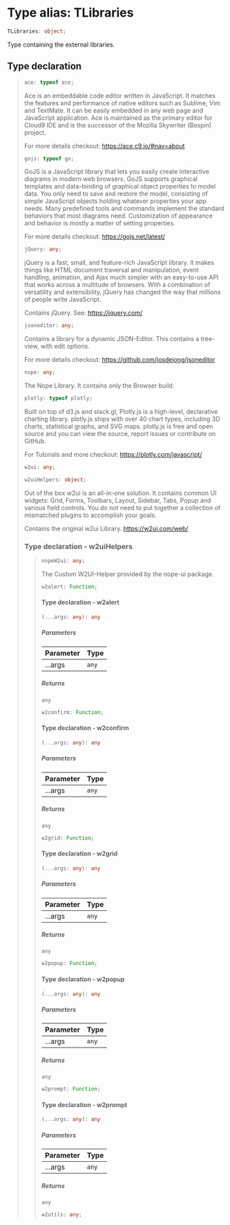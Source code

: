 # Type alias: TLibraries

```ts
TLibraries: object;
```

Type containing the external libraries.

## Type declaration

> ```ts
> ace: typeof ace;
> ```
>
> Ace is an embeddable code editor written in JavaScript. It matches the features and performance of native editors such as Sublime, Vim and TextMate.
> It can be easily embedded in any web page and JavaScript application. Ace is maintained as the primary editor for Cloud9 IDE and is the successor of
> the Mozilla Skywriter (Bespin) project.
>
> For more details checkout: https://ace.c9.io/#nav=about
>
> ```ts
> gojs: typeof go;
> ```
>
> GoJS is a JavaScript library that lets you easily create interactive diagrams in modern web browsers. GoJS supports graphical templates and data-binding
> of graphical object properties to model data. You only need to save and restore the model, consisting of simple JavaScript objects holding whatever properties
> your app needs. Many predefined tools and commands implement the standard behaviors that most diagrams need. Customization of appearance and behavior is
> mostly a matter of setting properties.
>
> For more details checkout: https://gojs.net/latest/
>
> ```ts
> jQuery: any;
> ```
>
> jQuery is a fast, small, and feature-rich JavaScript library. It makes things like HTML document traversal and manipulation, event handling,
> animation, and Ajax much simpler with an easy-to-use API that works across a multitude of browsers. With a combination of versatility and extensibility,
> jQuery has changed the way that millions of people write JavaScript.
>
> Contains jQuery. See: https://jquery.com/
>
> ```ts
> jsoneditor: any;
> ```
>
> Contains a library for a dynamic JSON-Editor. This contains a tree-view, with edit options.
>
> For more details checkout: https://github.com/josdejong/jsoneditor
>
> ```ts
> nope: any;
> ```
>
> The Nope Library. It contains only the Browser build.
>
> ```ts
> plotly: typeof plotly;
> ```
>
> Built on top of d3.js and stack.gl, Plotly.js is a high-level, declarative charting library. plotly.js ships with over 40 chart types, including 3D charts,
> statistical graphs, and SVG maps. plotly.js is free and open source and you can view the source, report issues or contribute on GitHub.
>
> For Tutorials and more checkout: https://plotly.com/javascript/
>
> ```ts
> w2ui: any;
> ```
>
> ```ts
> w2uiHelpers: object;
> ```
>
> Out of the box w2ui is an all-in-one solution. It contains common UI widgets: Grid, Forms, Toolbars, Layout, Sidebar, Tabs, Popup and various field controls.
> You do not need to put together a collection of mismatched plugins to accomplish your goals.
>
> Contains the original w2ui Library. https://w2ui.com/web/
>
> ### Type declaration - w2uiHelpers
>
> > ```ts
> > nopeW2ui: any;
> > ```
> >
> > The Custom W2UI-Helper provided by the nope-ui package.
> >
> > ```ts
> > w2alert: Function;
> > ```
> >
> > #### Type declaration - w2alert
> >
> > ```ts
> > (...args: any): any
> > ```
> >
> > ##### Parameters
> >
> > | Parameter | Type  |
> > | :-------- | :---- |
> > | ...args   | `any` |
> >
> > ##### Returns
> >
> > `any`
> >
> > ```ts
> > w2confirm: Function;
> > ```
> >
> > #### Type declaration - w2confirm
> >
> > ```ts
> > (...args: any): any
> > ```
> >
> > ##### Parameters
> >
> > | Parameter | Type  |
> > | :-------- | :---- |
> > | ...args   | `any` |
> >
> > ##### Returns
> >
> > `any`
> >
> > ```ts
> > w2grid: Function;
> > ```
> >
> > #### Type declaration - w2grid
> >
> > ```ts
> > (...args: any): any
> > ```
> >
> > ##### Parameters
> >
> > | Parameter | Type  |
> > | :-------- | :---- |
> > | ...args   | `any` |
> >
> > ##### Returns
> >
> > `any`
> >
> > ```ts
> > w2popup: Function;
> > ```
> >
> > #### Type declaration - w2popup
> >
> > ```ts
> > (...args: any): any
> > ```
> >
> > ##### Parameters
> >
> > | Parameter | Type  |
> > | :-------- | :---- |
> > | ...args   | `any` |
> >
> > ##### Returns
> >
> > `any`
> >
> > ```ts
> > w2prompt: Function;
> > ```
> >
> > #### Type declaration - w2prompt
> >
> > ```ts
> > (...args: any): any
> > ```
> >
> > ##### Parameters
> >
> > | Parameter | Type  |
> > | :-------- | :---- |
> > | ...args   | `any` |
> >
> > ##### Returns
> >
> > `any`
> >
> > ```ts
> > w2utils: any;
> > ```
